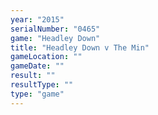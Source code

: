 ```yaml
---
year: "2015"
serialNumber: "0465" 
game: "Headley Down"
title: "Headley Down v The Min"
gameLocation: ""
gameDate: ""
result: ""
resultType: ""
type: "game"
---
```

